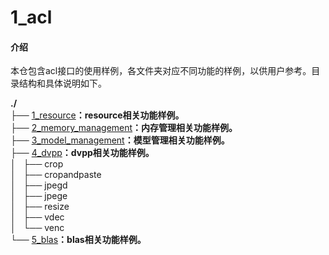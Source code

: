 # 1_acl

#### 介绍
本仓包含acl接口的使用样例，各文件夹对应不同功能的样例，以供用户参考。目录结构和具体说明如下。

**./**   
├── [1_resource](https://gitee.com/ascend/samples/tree/dev/c++/level1_single_api/1_acl/1_resource)**：resource相关功能样例。**      
├── [2_memory_management](https://gitee.com/ascend/samples/tree/dev/c++/level1_single_api/1_acl/2_memory_management)**：内存管理相关功能样例。**    
├── [3_model_management](https://gitee.com/ascend/samples/tree/dev/c++/level1_single_api/1_acl/3_model_management)**：模型管理相关功能样例。**    
├── [4_dvpp](https://gitee.com/ascend/samples/tree/dev/c++/level1_single_api/1_acl/4_dvpp)**：dvpp相关功能样例。**    
│   ├── crop   
│   ├── cropandpaste   
│   ├── jpegd   
│   ├── jpege   
│   ├── resize   
│   ├── vdec   
│   └── venc   
└── [5_blas](https://gitee.com/ascend/samples/tree/dev/c++/level1_single_api/1_acl/5_blas)**：blas相关功能样例。**    



